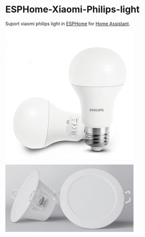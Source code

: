 # ESPHome-Xiaomi-Philips-light

Suport xiaomi philips light in [ESPHome](https://github.com/esphome/esphome) for [Home Assistant](https://github.com/home-assistant/core).

![## Xiaomi Philips Smart LED Ball Lamp](/image/xiaomi-philips-smart.jpg)

![## Xiaomi Philips Zhirui Light](/image/xiaomi-philips-smart-2.jpg)

